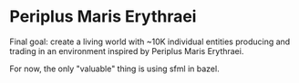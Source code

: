 # Periplus Maris Erythraei

Final goal: create a living world with ~10K individual entities
producing and trading in an environment inspired by Periplus
Maris Erythraei.

For now, the only "valuable" thing is using sfml in bazel.